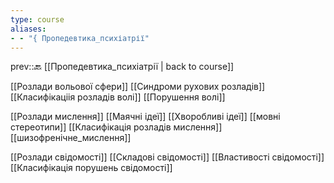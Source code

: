 ```yaml
---
type: course
aliases: 
- - "{ Пропедевтика_психіатрії"
---
```


prev::🔙 [[Пропедевтика_психіатрії | back to course]]

[[Розлади вольової сфери]]
	[[Синдроми рухових розладів]]
	[[Класифікаціія розладів волі]]
	[[Порушення волі]]

[[Розлади мислення]]
	[[Маячні ідеї]]
	[[Хворобливі ідеї]] 
	[[мовні стереотипи]]
	[[Класифікація розладів мислення]]
	[[шизофренічне_мислення]]

[[Розлади cвідомості]]
	[[Складові свідомості]]
	[[Властивості свідомості]]
	[[Класифікація порушень свідомості]]